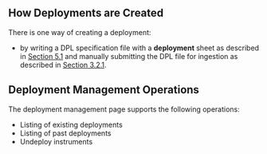 ## How Deployments are Created

There is one way of creating a deployment: 

* by writing a DPL specification file with a __deployment__ sheet as described in [Section 5.1](https://github.com/paulopinheiro1234/hadatac/wiki/5.1.-Deployment-Specification-(DPL)) and manually submitting the DPL file for ingestion as described in [Section 3.2.1]( https://github.com/paulopinheiro1234/hadatac/wiki/3.2.-Manage-Data-File-Ingestion#321-manual-submission-of-data-file-for-ingestion). 

## Deployment Management Operations

The deployment management page supports the following operations:

* Listing of existing deployments
* Listing of past deployments
* Undeploy instruments

